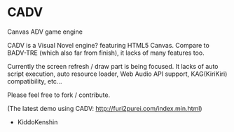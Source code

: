 # CADV
Canvas ADV game engine

CADV is a Visual Novel engine? featuring HTML5 Canvas.
Compare to BADV-TRE (which also far from finish), 
it lacks of many features too.

Currently the screen refresh / draw part is being focused.
It lacks of auto script execution, auto resource loader, Web Audio API support,
KAG(KiriKiri) compatibility, etc...

Please feel free to fork / contribute.

(The latest demo using CADV: http://furi2purei.com/index.min.html)

- KiddoKenshin
